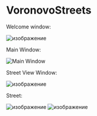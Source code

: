 # VoronovoStreets
Welcome window:

![изображение](https://user-images.githubusercontent.com/105167571/229182149-a0a66cad-e28b-4a3c-9a38-05e8c967b788.png)


Main Window:

![Main Window](https://user-images.githubusercontent.com/105167571/224819897-15ce71fd-85a3-4b51-8a80-771856285cc4.png)

Street View Window:

![изображение](https://user-images.githubusercontent.com/105167571/224820313-dfb42101-86a7-4c1e-9d28-a1f1ce3ead1a.png)


Street:

![изображение](https://user-images.githubusercontent.com/105167571/224820477-4292ff6c-7dfc-4dcb-8197-84ed4cabdff9.png)
![изображение](https://user-images.githubusercontent.com/105167571/224820546-73136c5e-bfb4-4695-a79c-1f1b45bdc08d.png)
